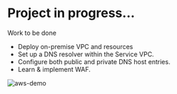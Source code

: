 # Project in progress...

Work to be done
- Deploy on-premise VPC and resources
- Set up a DNS resolver within the Service VPC.
- Configure both public and private DNS host entries.
- Learn & implement WAF.

![aws-demo](https://github.com/user-attachments/assets/af4bea45-ac0f-42c1-9265-d4beed67880d)
